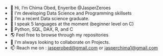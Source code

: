 - 👋 Hi, I’m Chima Obed, Enyeribe @JasperZeroes 
- 👀 I'm developing Data Science and  Programming skillsets
- 🌱 I’m a recent Data science graduate. 
- 🤭 I speak 5 languages at the moment (beginner level on C)
- 🐍 Python, SQL, DAX, R, and C
- 🌎 Feel free to browse through my repositories
- 💞️ I'm always looking to collaborate on Projects.
- 📫 Reach me on : jasperobed@gmail.com or jasperchima1@gmail.com

<!---
Jasperobed/Jasperobed is a ✨ special ✨ repository because its `README.md` (this file) appears on your GitHub profile.
You can click the Preview link to take a look at your changes.
--->
